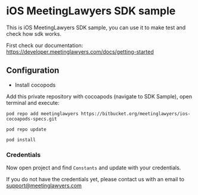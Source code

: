 # iOS MeetingLawyers SDK sample

This is iOS MeetingLawyers SDK sample, you can use it to make test and check how sdk works.

First check our documentation:
https://developer.meetinglawyers.com/docs/getting-started

## Configuration

- Install cocopods 

Add this private repository with cocoapods (navigate to SDK Sample), open terminal and execute:


```
pod repo add meetinglawyers https://bitbucket.org/meetinglawyers/ios-cocoapods-specs.git

pod repo update

pod install
```

### Credentials

Now open project and find `Constants` and update with your credentials.

If you do not have the credentials yet, please contact us with an email to support@meetinglawyers.com 
